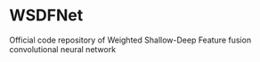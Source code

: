 # WSDFNet
 Official code repository of Weighted Shallow-Deep Feature fusion convolutional neural network
